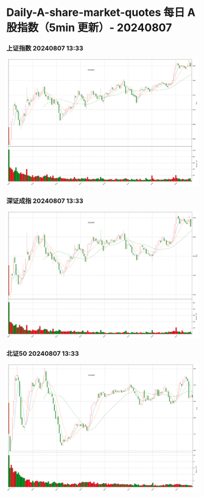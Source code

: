 
# Daily-A-share-market-quotes 每日 A 股指数（5min 更新）- 20240807

### 上证指数 20240807 13:33
![](./fig/2024/8/20240807-sh000001.png)

### 深证成指 20240807 13:33
![](./fig/2024/8/20240807-sz399001.png)

### 北证50 20240807 13:33
![](./fig/2024/8/20240807-bj899050.png)
